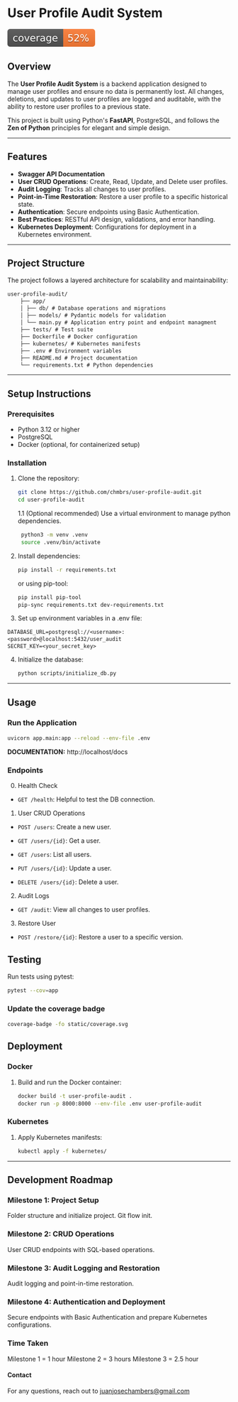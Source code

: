 # User Profile Audit System  

![coverage.svg](static/coverage.svg)

## **Overview**  
The **User Profile Audit System** is a backend application designed to manage user profiles and ensure no data is permanently lost. All changes, deletions, and updates to user profiles are logged and auditable, with the ability to restore user profiles to a previous state.  

This project is built using Python's **FastAPI**, PostgreSQL, and follows the **Zen of Python** principles for elegant and simple design.  

---

## **Features**  
- **Swagger API Documentation**
- **User CRUD Operations**: Create, Read, Update, and Delete user profiles.  
- **Audit Logging**: Tracks all changes to user profiles.  
- **Point-in-Time Restoration**: Restore a user profile to a specific historical state.  
- **Authentication**: Secure endpoints using Basic Authentication.  
- **Best Practices**: RESTful API design, validations, and error handling.  
- **Kubernetes Deployment**: Configurations for deployment in a Kubernetes environment.  

---

## **Project Structure**  
The project follows a layered architecture for scalability and maintainability:  

    user-profile-audit/
        ├── app/
        │ ├── db/ # Database operations and migrations 
        │ ├── models/ # Pydantic models for validation
        │ └── main.py # Application entry point and endpoint managment
        ├── tests/ # Test suite 
        ├── Dockerfile # Docker configuration 
        ├── kubernetes/ # Kubernetes manifests 
        ├── .env # Environment variables 
        ├── README.md # Project documentation 
        └── requirements.txt # Python dependencies


---

## **Setup Instructions**  
### **Prerequisites**  
- Python 3.12 or higher  
- PostgreSQL  
- Docker (optional, for containerized setup)  

### **Installation**  
1. Clone the repository:  
   ```bash
   git clone https://github.com/chmbrs/user-profile-audit.git
   cd user-profile-audit
   ```

    1.1 (Optional recommended) 
    Use a virtual environment to manage python dependencies.

    ```bash
     python3 -m venv .venv
     source .venv/bin/activate
    ```


2. Install dependencies:
    ```bash
    pip install -r requirements.txt
    ```
   
   or using pip-tool:
   ```bash
   pip install pip-tool
   pip-sync requirements.txt dev-requirements.txt
   ```

3. Set up environment variables in a .env file:
```dotenv
DATABASE_URL=postgresql://<username>:<password>@localhost:5432/user_audit
SECRET_KEY=<your_secret_key>
```

4. Initialize the database:
    ```bash
    python scripts/initialize_db.py
    ```
---

## **Usage**  

### **Run the Application**

```bash
uvicorn app.main:app --reload --env-file .env
```

**DOCUMENTATION:** http://localhost/docs

### **Endpoints**
0. Health Check
- `GET /health`: Helpful to test the DB connection.

1. User CRUD Operations

- `POST /users`: Create a new user.

- `GET /users/{id}`: Get a user.

- `GET /users`: List all users.

- `PUT /users/{id}`: Update a user.

- `DELETE /users/{id}`: Delete a user.

2. Audit Logs

- `GET /audit`: View all changes to user profiles.

3. Restore User

- `POST /restore/{id}`: Restore a user to a specific version.

## **Testing**
Run tests using pytest:

```bash
pytest --cov=app
```
### **Update the coverage badge**

```bash
coverage-badge -fo static/coverage.svg
```

## **Deployment**
### **Docker**

1. Build and run the Docker container:
    ```bash
    docker build -t user-profile-audit .  
    docker run -p 8000:8000 --env-file .env user-profile-audit  
    ```

### **Kubernetes**
1. Apply Kubernetes manifests:
    ```bash
    kubectl apply -f kubernetes/
    ```
---
## **Development Roadmap**

### **Milestone 1: Project Setup**
Folder structure and initialize project.
Git flow init.

### **Milestone 2: CRUD Operations**
User CRUD endpoints with SQL-based operations.

### **Milestone 3: Audit Logging and Restoration**
Audit logging and point-in-time restoration.

### **Milestone 4: Authentication and Deployment**
Secure endpoints with Basic Authentication and prepare Kubernetes configurations.


### **Time Taken**
Milestone 1 = 1 hour
Milestone 2 = 3 hours
Milestone 3 = 2.5 hour

#### **Contact**
For any questions, reach out to juanjosechambers@gmail.com